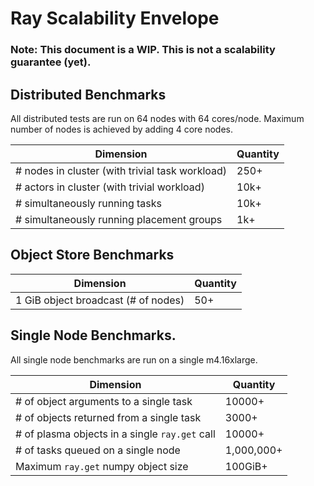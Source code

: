 # Ray Scalability Envelope

### Note: This document is a WIP. This is not a scalability guarantee (yet).

## Distributed Benchmarks

All distributed tests are run on 64 nodes with 64 cores/node. Maximum number of nodes is achieved by adding 4 core nodes.

| Dimension                                       | Quantity |
| ---------                                       | -------- |
| # nodes in cluster (with trivial task workload) | 250+     |
| # actors in cluster (with trivial workload)     | 10k+     |
| # simultaneously running tasks                  | 10k+     |
| # simultaneously running placement groups       | 1k+      |

## Object Store Benchmarks

| Dimension                           | Quantity |
| ---------                           | -------- |
| 1 GiB object broadcast (# of nodes) | 50+      |


## Single Node Benchmarks.

All single node benchmarks are run on a single m4.16xlarge.

| Dimension                                      | Quantity   |
| ---------                                      | --------   |
| # of object arguments to a single task         | 10000+     |
| # of objects returned from a single task       | 3000+     |
| # of plasma objects in a single `ray.get` call | 10000+     |
| # of tasks queued on a single node             | 1,000,000+ |
| Maximum `ray.get` numpy object size            | 100GiB+    |

    
